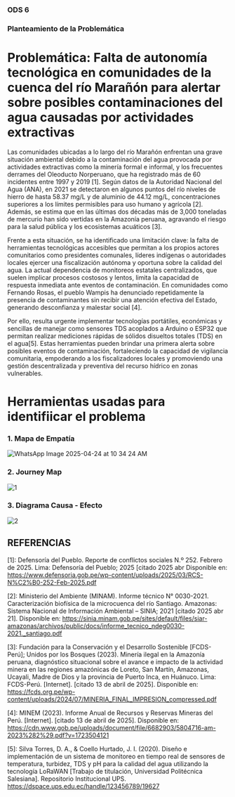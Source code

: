 ### ODS 6

### Planteamiento de la Problemática

# Problemática: Falta de autonomía tecnológica en comunidades de la cuenca del río Marañón para alertar sobre posibles contaminaciones del agua causadas por actividades extractivas

Las comunidades ubicadas a lo largo del río Marañón enfrentan una grave situación ambiental debido a la contaminación del agua provocada por actividades extractivas como la minería formal e informal, y los frecuentes derrames del Oleoducto Norperuano, que ha registrado más de 60 incidentes entre 1997 y 2019 [1]. Según datos de la Autoridad Nacional del Agua (ANA), en 2021 se detectaron en algunos puntos del río niveles de hierro de hasta 58.37 mg/L y de aluminio de 44.12 mg/L, concentraciones superiores a los límites permisibles para uso humano y agrícola [2]. Además, se estima que en las últimas dos décadas más de 3,000 toneladas de mercurio han sido vertidas en la Amazonía peruana, agravando el riesgo para la salud pública y los ecosistemas acuáticos [3].

Frente a esta situación, se ha identificado una limitación clave: la falta de herramientas tecnológicas accesibles que permitan a los propios actores comunitarios  como presidentes comunales, líderes indígenas o autoridades locales  ejercer una fiscalización autónoma y oportuna sobre la calidad del agua. La actual dependencia de monitoreos estatales centralizados, que suelen implicar procesos costosos y lentos, limita la capacidad de respuesta inmediata ante eventos de contaminación. En comunidades como Fernando Rosas, el pueblo Wampis ha denunciado repetidamente la presencia de contaminantes sin recibir una atención efectiva del Estado, generando desconfianza y malestar social [4].

Por ello, resulta urgente implementar tecnologías portátiles, económicas y sencillas de manejar como sensores TDS acoplados a Arduino o ESP32 que permitan realizar mediciones rápidas de sólidos disueltos totales (TDS) en el agua[5]. Estas herramientas pueden brindar una primera alerta sobre posibles eventos de contaminación, fortaleciendo la capacidad de vigilancia comunitaria, empoderando a los fiscalizadores locales y promoviendo una gestión descentralizada y preventiva del recurso hídrico en zonas vulnerables.

# Herramientas usadas para identifiicar el problema

### 1. Mapa de Empatía 
![WhatsApp Image 2025-04-24 at 10 34 24 AM](https://github.com/user-attachments/assets/c7e3dd6d-b5d5-4763-a29d-ecb720cb3ddf)

### 2. Journey Map 
![1](https://github.com/user-attachments/assets/3c2811d6-74da-46bd-abc7-9d08ff77d743)

### 3. Diagrama Causa - Efecto 

![2](https://github.com/user-attachments/assets/67fd00c2-9c34-465b-b1a2-83b57e26a888)

## REFERENCIAS

[1]: Defensoría del Pueblo. Reporte de conflictos sociales N.º 252. Febrero de 2025. Lima: Defensoría del Pueblo; 2025 [citado 2025 abr Disponible en: https://www.defensoria.gob.pe/wp-content/uploads/2025/03/RCS-N%C2%B0-252-Feb-2025.pdf

[2]: Ministerio del Ambiente (MINAM). Informe técnico N° 0030-2021. Caracterización biofísica de la microcuenca del río Santiago. Amazonas: Sistema Nacional de Información Ambiental – SINIA; 2021 [citado 2025 abr 21]. Disponible en: https://sinia.minam.gob.pe/sites/default/files/siar-amazonas/archivos/public/docs/informe_tecnico_ndeg0030-2021._santiago.pdf

[3]: Fundación para la Conservación y el Desarrollo Sostenible [FCDS-Perú]; Unidos por los Bosques (2023). Minería ilegal en la Amazonía peruana, diagnóstico situacional sobre el avance e impacto de la actividad minera en las regiones amazónicas de Loreto, San Martín, Amazonas, Ucayali, Madre de Dios y la provincia de Puerto Inca, en Huánuco. Lima: FCDS-Perú. [Internet]. [citado 13 de abril de 2025]. Disponible en: https://fcds.org.pe/wp-content/uploads/2024/07/MINERIA_FINAL_IMPRESION_compressed.pdf

[4]: MINEM (2023). Informe Anual de Recursos y Reservas Mineras del Perú. [Internet]. [citado 13 de abril de 2025]. Disponible en: https://cdn.www.gob.pe/uploads/document/file/6682903/5804716-am-2023%282%29.pdf?v=1723504121

[5]: Silva Torres, D. A., & Coello Hurtado, J. I. (2020). Diseño e implementación de un sistema de monitoreo en tiempo real de sensores de temperatura, turbidez, TDS y pH para la calidad del agua utilizando la tecnología LoRaWAN [Trabajo de titulación, Universidad Politécnica Salesiana]. Repositorio Institucional UPS.
https://dspace.ups.edu.ec/handle/123456789/19627





